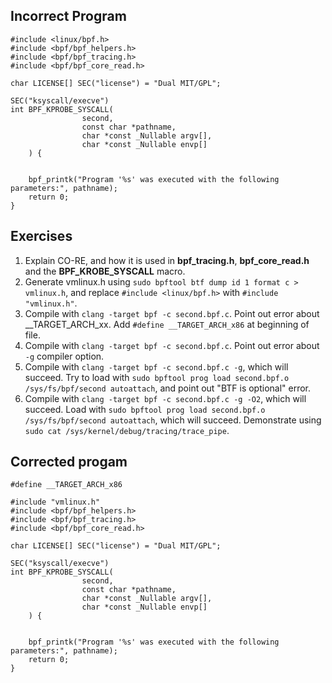 ## Incorrect Program

```
#include <linux/bpf.h>
#include <bpf/bpf_helpers.h>
#include <bpf/bpf_tracing.h>
#include <bpf/bpf_core_read.h>

char LICENSE[] SEC("license") = "Dual MIT/GPL";

SEC("ksyscall/execve")
int BPF_KPROBE_SYSCALL(
                second, 
                const char *pathname, 
                char *const _Nullable argv[],
                char *const _Nullable envp[]
    ) {
        

    bpf_printk("Program '%s' was executed with the following parameters:", pathname);
    return 0;
}
```

## Exercises

1. Explain CO-RE, and how it is used in **bpf_tracing.h**, **bpf_core_read.h** and the __BPF_KROBE_SYSCALL__ macro.
1. Generate vmlinux.h using `sudo bpftool btf dump id 1 format c > vmlinux.h`, and replace `#include <linux/bpf.h>` with `#include "vmlinux.h"`. 
1. Compile with `clang -target bpf -c second.bpf.c`. Point out error about __TARGET_ARCH_xx. Add `#define __TARGET_ARCH_x86` at beginning of file.
1. Compile with `clang -target bpf -c second.bpf.c`. Point out error about `-g` compiler option.
1. Compile with `clang -target bpf -c second.bpf.c -g`, which will succeed. Try to load with `sudo bpftool prog load second.bpf.o /sys/fs/bpf/second autoattach`, and point out "BTF is optional" error.
1. Compile with `clang -target bpf -c second.bpf.c -g -O2`, which will succeed. Load with `sudo bpftool prog load second.bpf.o /sys/fs/bpf/second autoattach`, which will succeed. Demonstrate using `sudo cat /sys/kernel/debug/tracing/trace_pipe`.

## Corrected progam

```
#define __TARGET_ARCH_x86

#include "vmlinux.h"
#include <bpf/bpf_helpers.h>
#include <bpf/bpf_tracing.h>
#include <bpf/bpf_core_read.h>

char LICENSE[] SEC("license") = "Dual MIT/GPL";

SEC("ksyscall/execve")
int BPF_KPROBE_SYSCALL(
                second, 
                const char *pathname, 
                char *const _Nullable argv[],
                char *const _Nullable envp[]
    ) {
        

    bpf_printk("Program '%s' was executed with the following parameters:", pathname);
    return 0;
}
```